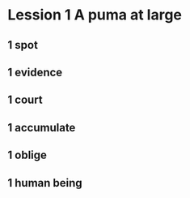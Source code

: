 # Lession 1 A puma at large

## 1 spot

## 1 evidence

## 1 court

## 1 accumulate

## 1 oblige

## 1 human being

##  


